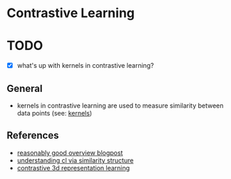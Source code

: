 # Contrastive Learning

# TODO
- [x] what's up with kernels in contrastive learning?

## General
* kernels in contrastive learning are used to measure similarity between data points (see: [kernels](../../theory/kernels/README.md))

## References
* [reasonably good overview blogpost](https://www.v7labs.com/blog/contrastive-learning-guide)
* [understanding cl via similarity structure](https://arxiv.org/pdf/2304.00395)
* [contrastive 3d representation learning](https://arxiv.org/pdf/2302.02318)
